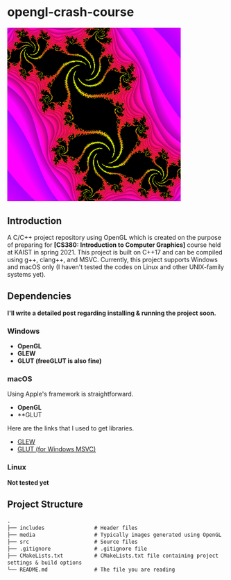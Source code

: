 # opengl-crash-course

<img src="./media/fractal_gl.png" alt="fractal" width="400">

## Introduction
A C/C++ project repository using OpenGL which is created on the purpose of preparing for **[CS380: Introduction to Computer Graphics]** course held at KAIST in spring 2021. This project is built on C++17 and can be compiled using g++, clang++, and MSVC. Currently, this project supports Windows and macOS only (I haven't tested the codes on Linux and other UNIX-family systems yet).

## Dependencies
**I'll write a detailed post regarding installing & running the project soon.**
### Windows
- **OpenGL**
- **GLEW** 
- **GLUT (freeGLUT is also fine)**

### macOS 
Using Apple's framework is straightforward.
- **OpenGL**
- **GLUT

Here are the links that I used to get libraries.
- [GLEW](http://glew.sourceforge.net)
- [GLUT (for Windows MSVC)](https://www.transmissionzero.co.uk/software/freeglut-devel/)

### Linux
**Not tested yet**

## Project Structure
```
.
├── includes                # Header files
├── media                   # Typically images generated using OpenGL
├── src                     # Source files
├── .gitignore              # .gitignore file
├── CMakeLists.txt          # CMakeLists.txt file containing project settings & build options                   
└── README.md               # The file you are reading
```
